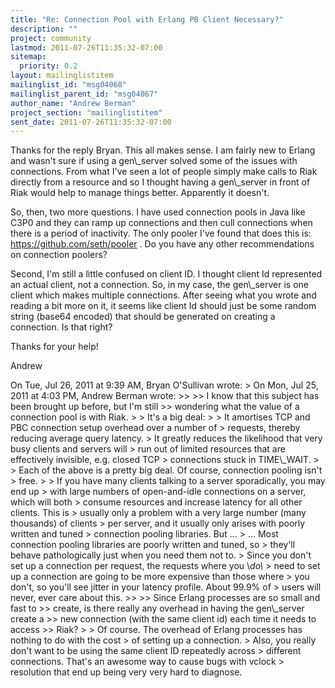```yaml
---
title: "Re: Connection Pool with Erlang PB Client Necessary?"
description: ""
project: community
lastmod: 2011-07-26T11:35:32-07:00
sitemap:
  priority: 0.2
layout: mailinglistitem
mailinglist_id: "msg04068"
mailinglist_parent_id: "msg04067"
author_name: "Andrew Berman"
project_section: "mailinglistitem"
sent_date: 2011-07-26T11:35:32-07:00
---
```



Thanks for the reply Bryan. This all makes sense. I am fairly new to
Erlang and wasn't sure if using a gen\\_server solved some of the issues
with connections. From what I've seen a lot of people simply make
calls to Riak directly from a resource and so I thought having a
gen\\_server in front of Riak would help to manage things better.
Apparently it doesn't.

So, then, two more questions. I have used connection pools in Java
like C3P0 and they can ramp up connections and then cull connections
when there is a period of inactivity. The only pooler I've found that
does this is: https://github.com/seth/pooler . Do you have any other
recommendations on connection poolers?

Second, I'm still a little confused on client ID. I thought client Id
represented an actual client, not a connection. So, in my case, the
gen\\_server is one client which makes multiple connections. After
seeing what you wrote and reading a bit more on it, it seems like
client Id should just be some random string (base64 encoded) that
should be generated on creating a connection. Is that right?

Thanks for your help!

Andrew

On Tue, Jul 26, 2011 at 9:39 AM, Bryan O'Sullivan  wrote:
&gt; On Mon, Jul 25, 2011 at 4:03 PM, Andrew Berman  wrote:
&gt;&gt;
&gt;&gt; I know that this subject has been brought up before, but I'm still
&gt;&gt; wondering what the value of a connection pool is with Riak.
&gt;
&gt; It's a big deal:
&gt;
&gt; It amortises TCP and PBC connection setup overhead over a number of
&gt; requests, thereby reducing average query latency.
&gt; It greatly reduces the likelihood that very busy clients and servers will
&gt; run out of limited resources that are effectively invisible, e.g. closed TCP
&gt; connections stuck in TIME\\_WAIT.
&gt;
&gt; Each of the above is a pretty big deal. Of course, connection pooling isn't
&gt; free.
&gt;
&gt; If you have many clients talking to a server sporadically, you may end up
&gt; with large numbers of open-and-idle connections on a server, which will both
&gt; consume resources and increase latency for all other clients. This is
&gt; usually only a problem with a very large number (many thousands) of clients
&gt; per server, and it usually only arises with poorly written and tuned
&gt; connection pooling libraries. But ...
&gt; ... Most connection pooling libraries are poorly written and tuned, so
&gt; they'll behave pathologically just when you need them not to.
&gt; Since you don't set up a connection per request, the requests where you \\*do\\*
&gt; need to set up a connection are going to be more expensive than those where
&gt; you don't, so you'll see jitter in your latency profile. About 99.9% of
&gt; users will never, ever care about this.
&gt;&gt;
&gt;&gt; Since Erlang processes are so small and fast to
&gt;&gt; create, is there really any overhead in having the gen\\_server create a
&gt;&gt; new connection (with the same client id) each time it needs to access
&gt;&gt; Riak?
&gt;
&gt; Of course. The overhead of Erlang processes has nothing to do with the cost
&gt; of setting up a connection.
&gt; Also, you really don't want to be using the same client ID repeatedly across
&gt; different connections. That's an awesome way to cause bugs with vclock
&gt; resolution that end up being very very hard to diagnose.

